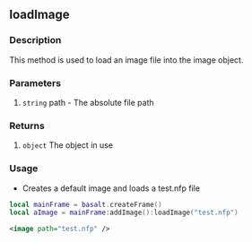 ## loadImage

### Description

This method is used to load an image file into the image object.

### Parameters

1. `string` path - The absolute file path

### Returns

1. `object` The object in use

### Usage

* Creates a default image and loads a test.nfp file

```lua
local mainFrame = basalt.createFrame()
local aImage = mainFrame:addImage():loadImage("test.nfp")
```

```xml
<image path="test.nfp" />
```
